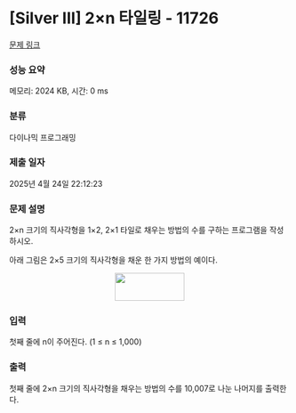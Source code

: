 # [Silver III] 2×n 타일링 - 11726 

[문제 링크](https://www.acmicpc.net/problem/11726) 

### 성능 요약

메모리: 2024 KB, 시간: 0 ms

### 분류

다이나믹 프로그래밍

### 제출 일자

2025년 4월 24일 22:12:23

### 문제 설명

<p>2×n 크기의 직사각형을 1×2, 2×1 타일로 채우는 방법의 수를 구하는 프로그램을 작성하시오.</p>

<p>아래 그림은 2×5 크기의 직사각형을 채운 한 가지 방법의 예이다.</p>

<p style="text-align: center;"><img alt="" src="https://onlinejudgeimages.s3-ap-northeast-1.amazonaws.com/problem/11726/1.png" style="height:50px; width:125px"></p>

### 입력 

 <p>첫째 줄에 n이 주어진다. (1 ≤ n ≤ 1,000)</p>

### 출력 

 <p>첫째 줄에 2×n 크기의 직사각형을 채우는 방법의 수를 10,007로 나눈 나머지를 출력한다.</p>

